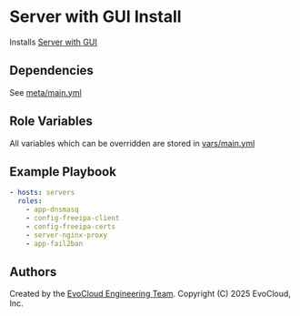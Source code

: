Server with GUI Install
=====

Installs [Server with GUI](https://serverspace.us/support/help/install-tigervnc-server-on-centos-8/)

Dependencies
------------

See [meta/main.yml](meta/main.yml)

Role Variables
--------------

All variables which can be overridden are stored in [vars/main.yml](vars/main.yml)

Example Playbook
----------------

```yml
- hosts: servers
  roles:
    - app-dnsmasq
    - config-freeipa-client
    - config-freeipa-certs
    - server-nginx-proxy
    - app-fail2ban
```

Authors
------------------

Created by the [EvoCloud Engineering Team](https://evocloud.dev). Copyright (C) 2025 EvoCloud, Inc.
